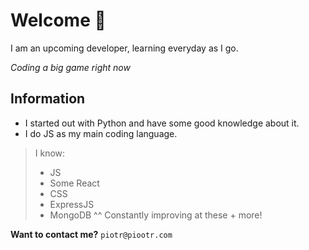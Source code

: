 # Welcome 👋
I am an upcoming developer, learning everyday as I go.

*Coding a big game right now*

## Information
* I started out with Python and have some good knowledge about it.
* I do JS as my main coding language.

> I know:
> * JS
> * Some React
> * CSS
> * ExpressJS
> * MongoDB
^^ Constantly improving at these + more!

**Want to contact me?**
`piotr@piootr.com`
